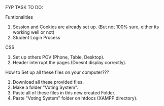FYP TASK TO DO:

Funtionalities

1. Session and Cookies are already set up. (But not 100% sure, either its working well or not)
2. Student Login Process

CSS

1. Set up others POV (Phone, Table, Desktop).
2. Header interrupt the pages (Doesnt display correctly).

How to Set up all these files on your computer???
1. Download all these provided files.
2. Make a folder "Voting System".
3. Paste all of these files in this new created Folder.
4. Paste "Voting System" folder on htdocs (XAMPP directory).

